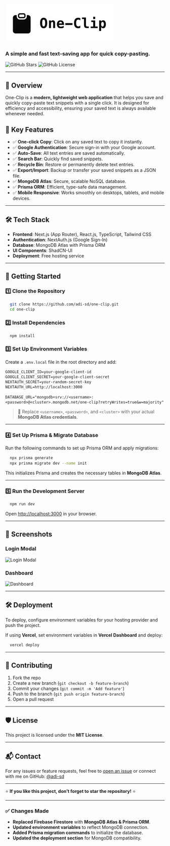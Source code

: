 # ![One-Clip Logo](public/one-clip-logo.jpg)

### A simple and fast text-saving app for quick copy-pasting.

![GitHub Stars](https://img.shields.io/github/stars/adi-sd/one-clip?style=social) ![GitHub License](https://img.shields.io/github/license/adi-sd/one-clip)

---

## 🚀 **Overview**

One-Clip is a **modern, lightweight web application** that helps you save and quickly copy-paste text snippets with a single click. It is designed for efficiency and accessibility, ensuring your saved text is always available whenever needed.

## 🎯 **Key Features**

-   ✅ **One-click Copy**: Click on any saved text to copy it instantly.
-   ✅ **Google Authentication**: Secure sign-in with your Google account.
-   ✅ **Auto-Save**: All text entries are saved automatically.
-   ✅ **Search Bar**: Quickly find saved snippets.
-   ✅ **Recycle Bin**: Restore or permanently delete text entries.
-   ✅ **Export/Import**: Backup or transfer your saved snippets as a JSON file.
-   ✅ **MongoDB Atlas**: Secure, scalable NoSQL database.
-   ✅ **Prisma ORM**: Efficient, type-safe data management.
-   ✅ **Mobile Responsive**: Works smoothly on desktops, tablets, and mobile devices.

---

## 🛠 **Tech Stack**

-   **Frontend**: Next.js (App Router), React.js, TypeScript, Tailwind CSS
-   **Authentication**: NextAuth.js (Google Sign-In)
-   **Database**: MongoDB Atlas with Prisma ORM
-   **UI Components**: ShadCN-UI
-   **Deployment**: Free hosting service

---

## 🚀 **Getting Started**

### 1️⃣ **Clone the Repository**

```sh
  git clone https://github.com/adi-sd/one-clip.git
  cd one-clip
```

### 2️⃣ **Install Dependencies**

```sh
  npm install
```

### 3️⃣ **Set Up Environment Variables**

Create a `.env.local` file in the root directory and add:

```env
GOOGLE_CLIENT_ID=your-google-client-id
GOOGLE_CLIENT_SECRET=your-google-client-secret
NEXTAUTH_SECRET=your-random-secret-key
NEXTAUTH_URL=http://localhost:3000

DATABASE_URL="mongodb+srv://<username>:<password>@<cluster>.mongodb.net/one-clip?retryWrites=true&w=majority"
```

> 🔹 Replace `<username>`, `<password>`, and `<cluster>` with your actual **MongoDB Atlas credentials**.

---

### 4️⃣ **Set Up Prisma & Migrate Database**

Run the following commands to set up Prisma ORM and apply migrations:

```sh
  npx prisma generate
  npx prisma migrate dev --name init
```

This initializes Prisma and creates the necessary tables in **MongoDB Atlas**.

---

### 5️⃣ **Run the Development Server**

```sh
  npm run dev
```

Open [http://localhost:3000](http://localhost:3000) in your browser.

---

## 📸 **Screenshots**

### **Login Modal**

![Login Modal](./public/screenshots/login-modal.png)

### **Dashboard**

![Dashboard](./public/screenshots/dashboard.png)

---

## 🛠 **Deployment**

To deploy, configure environment variables for your hosting provider and push the project.

If using **Vercel**, set environment variables in **Vercel Dashboard** and deploy:

```sh
  vercel deploy
```

---

## 📝 **Contributing**

1. Fork the repo
2. Create a new branch (`git checkout -b feature-branch`)
3. Commit your changes (`git commit -m 'Add feature'`)
4. Push to the branch (`git push origin feature-branch`)
5. Open a pull request

---

## 🛡 **License**

This project is licensed under the **MIT License**.

---

## 📬 **Contact**

For any issues or feature requests, feel free to [open an issue](https://github.com/adi-sd/one-clip/issues) or connect with me on GitHub: [@adi-sd](https://github.com/adi-sd)

---

⭐ **If you like this project, don’t forget to star the repository!** ⭐

---

### ✅ **Changes Made**

-   **Replaced Firebase Firestore** with **MongoDB Atlas & Prisma ORM**.
-   **Updated environment variables** to reflect MongoDB connection.
-   **Added Prisma migration commands** to initialize the database.
-   **Updated the deployment section** for MongoDB compatibility.
